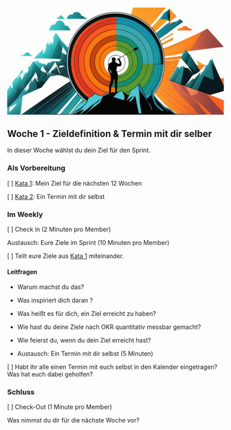 ![Wenn du die Geschichte deines Lebens schreibst, lass niemand anderen den Stift in die Hand nehmen](images/woche1-1.png)

## Woche 1 - Zieldefinition & Termin mit dir selber

In dieser Woche wählst du dein Ziel für den Sprint.

### Als Vorbereitung

[ ] [Kata 1](2-1-Kata-1.md): Mein Ziel für die nächsten 12 Wochen

[ ] [Kata 2](2-1-Kata-2.md): Ein Termin mit dir selbst

### Im Weekly

[ ] Check in (2 Minuten pro Member)

Austausch: Eure Ziele im Sprint (10 Minuten pro Member)

[ ] Teilt eure Ziele aus [Kata 1](2-1-Kata-1.md) miteinander.

#### Leitfragen

- Warum machst du das?
- Was inspiriert dich daran ?
- Was heißt es für dich, ein Ziel erreicht zu haben?
- Wie hast du deine Ziele nach OKR quantitativ messbar gemacht?
- Wie feierst du, wenn du dein Ziel erreicht hast?

- Austausch: Ein Termin mit dir selbst (5 Minuten)

[ ] Habt ihr alle einen Termin mit euch selbst in den Kalender eingetragen? Was hat euch dabei geholfen?

### Schluss

[ ] Check-Out (1 Minute pro Member)

Was nimmst du dir für die nächste Woche vor?

<script src="https://giscus.app/client.js"
        data-repo="cogneon/lernos-zettelkasten"
        data-repo-id="R_kgDOI5YY1w"
        data-category="Announcements"
        data-category-id="DIC_kwDOI5YY184CUTx3"
        data-mapping="pathname"
        data-strict="0"
        data-reactions-enabled="1"
        data-emit-metadata="0"
        data-input-position="bottom"
        data-theme="light"
        data-lang="de"
        crossorigin="anonymous"
        async>
</script>
